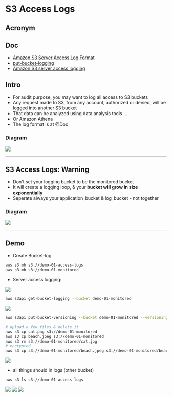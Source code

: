 # S3 Access Logs

## Acronym

## Doc
* [Amazon S3 Server Access Log Format](https://docs.aws.amazon.com/AmazonS3/latest/dev/LogFormat.html)
* [put-bucket-logging](https://docs.aws.amazon.com/cli/latest/reference/s3api/put-bucket-logging.html)
* [Amazon S3 server access logging](https://docs.aws.amazon.com/AmazonS3/latest/dev/ServerLogs.html)

## Intro
* For audit purpose, you may want to log all access to S3 buckets
* Any request made to S3, from any account, authorized or denied, will be logged into another S3 bucket
* That data can be analyzed using data analysis tools ...
* Or Amazon Athena
* The log format is at @Doc

### Diagram
[<img src="https://i.imgur.com/4LHv0NE.png">](https://i.imgur.com/4LHv0NE.png)

---

## S3 Access Logs: Warning
* Don't set your logging bucket to be the monitored bucket
* It will create a logging loop, & your **bucket will grow in size exponentially**
* Seperate always your application_bucket & log_bucket - not together

### Diagram
[<img src="https://i.imgur.com/dcxrQvA.png">](https://i.imgur.com/dcxrQvA.png)

---

## Demo
* Create Bucket-log
````bash
aws s3 mb s3://demo-01-access-logs
aws s3 mb s3://demo-01-monitored
````

* Server access logging: 

[<img src="https://i.imgur.com/BDYb6w0.png">](https://i.imgur.com/BDYb6w0.png)

````bash
aws s3api get-bucket-logging --bucket demo-01-monitored
````
[<img src="https://i.imgur.com/UWHr6m0.png">](https://i.imgur.com/UWHr6m0.png)

````bash
aws s3api put-bucket-versioning --bucket demo-01-monitored --versioning-configuration Status=Enabled
````

````bash
# upload a few files & delete it
aws s3 cp cat.png s3://demo-01-monitored
aws s3 cp beach.jpeg s3://demo-01-monitored
aws s3 rm s3://demo-01-monitored/cat.jpg
# encrypted 
aws s3 cp s3://demo-01-monitored/beach.jpeg s3://demo-01-monitored/beach.jped --sse AES256
````
[<img src="https://i.imgur.com/WLmDrvW.png">](https://i.imgur.com/WLmDrvW.png)

* all things should in logs (other bucket)
````bash
aws s3 ls s3://demo-01-access-logs
````
[<img src="https://i.imgur.com/596ldxY.png">](https://i.imgur.com/596ldxY.png)
[<img src="https://i.imgur.com/ldzQga2.png">](https://i.imgur.com/ldzQga2.png)
[<img src="https://i.imgur.com/3H74zIm.png">](https://i.imgur.com/3H74zIm.png)
